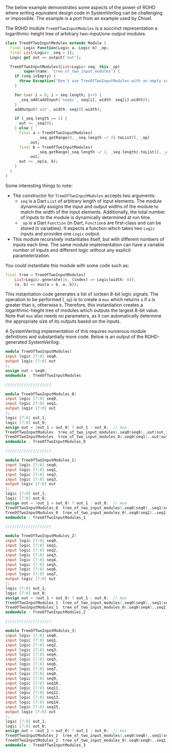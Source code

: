 The below example demonstrates some aspects of the power of ROHD where writing equivalent design code in SystemVerilog can be challenging or impossible. The example is a port from an example used by Chisel.

The ROHD module `TreeOfTwoInputModules` is a succinct representation a logarithmic-height tree of arbitrary two-input/one-output modules.

```dart
class TreeOfTwoInputModules extends Module {
  final Logic Function(Logic a, Logic b) _op;
  final List<Logic> _seq = [];
  Logic get out => output('out');

  TreeOfTwoInputModules(List<Logic> seq, this._op)
      : super(name: 'tree_of_two_input_modules') {
    if (seq.isEmpty) {
      throw Exception("Don't use TreeOfTwoInputModules with an empty sequence");
    }

    for (var i = 0; i < seq.length; i++) {
      _seq.add(addInput('seq$i', seq[i], width: seq[i].width));
    }
    addOutput('out', width: seq[0].width);

    if (_seq.length == 1) {
      out <= _seq[0];
    } else {
      final a = TreeOfTwoInputModules(
              _seq.getRange(0, _seq.length ~/ 2).toList(), _op)
          .out;
      final b = TreeOfTwoInputModules(
              _seq.getRange(_seq.length ~/ 2, _seq.length).toList(), _op)
          .out;
      out <= _op(a, b);
    }
  }
}
```

Some interesting things to note:

- The constructor for `TreeOfTwoInputModules` accepts two arguments:
  - `seq` is a Dart `List` of arbitrary length of input elements. The module dynamically assigns the input and output widths of the module to match the width of the input elements. Additionally, the total number of inputs to the module is dynamically determined at run time.
  - `_op` is a Dart `Function` (in Dart, `Function`s are first-class and can be stored in variables). It expects a function which takes two `Logic` inputs and provides one `Logic` output.
- This module recursively instantiates itself, but with different numbers of inputs each time. The same module implementation can have a variable number of inputs and different logic without any explicit parameterization.

You could instantiate this module with some code such as:

```dart
final tree = TreeOfTwoInputModules(
    List<Logic>.generate(16, (index) => Logic(width: 8)),
    (a, b) => mux(a > b, a, b));
```

This instantiation code generates a list of sixteen 8-bit logic signals. The operation to be performed (`_op`) is to create a `mux` which returns `a` if `a` is greater than `b`, otherwise `b`. Therefore, this instantiation creates a logarithmic-height tree of modules which outputs the largest 8-bit value. Note that `mux` also needs no parameters, as it can automatically determine the appropriate size of its outputs based on the inputs.

A SystemVerilog implementation of this requires numerous module definitions and substantially more code. Below is an output of the ROHD-generated SystemVerilog:

```verilog
module TreeOfTwoInputModules(
input logic [7:0] seq0,
output logic [7:0] out
);
assign out = seq0;
endmodule : TreeOfTwoInputModules

////////////////////

module TreeOfTwoInputModules_0(
input logic [7:0] seq0,
input logic [7:0] seq1,
output logic [7:0] out
);
logic [7:0] out_1;
logic [7:0] out_0;
assign out = (out_1 > out_0) ? out_1 : out_0;  // mux
TreeOfTwoInputModules  tree_of_two_input_modules(.seq0(seq0),.out(out_1));
TreeOfTwoInputModules  tree_of_two_input_modules_0(.seq0(seq1),.out(out_0));
endmodule : TreeOfTwoInputModules_0

////////////////////

module TreeOfTwoInputModules_1(
input logic [7:0] seq0,
input logic [7:0] seq1,
input logic [7:0] seq2,
input logic [7:0] seq3,
output logic [7:0] out
);
logic [7:0] out_1;
logic [7:0] out_0;
assign out = (out_1 > out_0) ? out_1 : out_0;  // mux
TreeOfTwoInputModules_0  tree_of_two_input_modules(.seq0(seq0),.seq1(seq1),.out(out_1));
TreeOfTwoInputModules_0  tree_of_two_input_modules_0(.seq0(seq2),.seq1(seq3),.out(out_0));
endmodule : TreeOfTwoInputModules_1

////////////////////

module TreeOfTwoInputModules_2(
input logic [7:0] seq0,
input logic [7:0] seq1,
input logic [7:0] seq2,
input logic [7:0] seq3,
input logic [7:0] seq4,
input logic [7:0] seq5,
input logic [7:0] seq6,
input logic [7:0] seq7,
output logic [7:0] out
);
logic [7:0] out_1;
logic [7:0] out_0;
assign out = (out_1 > out_0) ? out_1 : out_0;  // mux
TreeOfTwoInputModules_1  tree_of_two_input_modules(.seq0(seq0),.seq1(seq1),.seq2(seq2),.seq3(seq3),.out(out_1));
TreeOfTwoInputModules_1  tree_of_two_input_modules_0(.seq0(seq4),.seq1(seq5),.seq2(seq6),.seq3(seq7),.out(out_0));
endmodule : TreeOfTwoInputModules_2

////////////////////

module TreeOfTwoInputModules_3(
input logic [7:0] seq0,
input logic [7:0] seq1,
input logic [7:0] seq2,
input logic [7:0] seq3,
input logic [7:0] seq4,
input logic [7:0] seq5,
input logic [7:0] seq6,
input logic [7:0] seq7,
input logic [7:0] seq8,
input logic [7:0] seq9,
input logic [7:0] seq10,
input logic [7:0] seq11,
input logic [7:0] seq12,
input logic [7:0] seq13,
input logic [7:0] seq14,
input logic [7:0] seq15,
output logic [7:0] out
);
logic [7:0] out_1;
logic [7:0] out_0;
assign out = (out_1 > out_0) ? out_1 : out_0;  // mux
TreeOfTwoInputModules_2  tree_of_two_input_modules(.seq0(seq0),.seq1(seq1),.seq2(seq2),.seq3(seq3),.seq4(seq4),.seq5(seq5),.seq6(seq6),.seq7(seq7),.out(out_1));
TreeOfTwoInputModules_2  tree_of_two_input_modules_0(.seq0(seq8),.seq1(seq9),.seq2(seq10),.seq3(seq11),.seq4(seq12),.seq5(seq13),.seq6(seq14),.seq7(seq15),.out(out_0));
endmodule : TreeOfTwoInputModules_3
```
